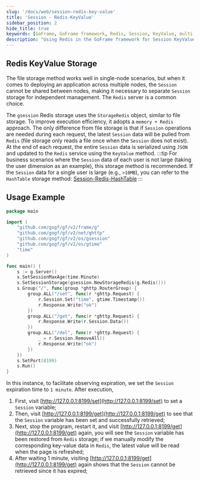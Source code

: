 ```yaml
---
slug: '/docs/web/session-redis-key-value'
title: 'Session - Redis-KeyValue'
sidebar_position: 2
hide_title: true
keywords: [GoFrame, GoFrame framework, Redis, Session, KeyValue, multi-node deployment, StorageRedis, memory + Redis, JSON serialization, HashTable Storage]
description: "Using Redis in the GoFrame framework for Session KeyValue storage to solve the issue of Session sharing across multiple nodes. By using the StorageRedis object to implement Redis storage, it improves execution efficiency, suitable for scenarios with small amounts of user Session data, and provides specific examples and explanations. In the example, the Session expiration time is set to 1 minute, demonstrating methods of setting, getting, deleting Sessions, and the recovery function of Session data in Redis."
---
```


## Redis KeyValue Storage

The file storage method works well in single-node scenarios, but when it comes to deploying an application across multiple nodes, the `Session` cannot be shared between nodes, making it necessary to separate `Session` storage for independent management. The `Redis` server is a common choice.

The `gsession` Redis storage uses the `StorageRedis` object, similar to file storage. To improve execution efficiency, it adopts a `memory + Redis` approach. The only difference from file storage is that if `Session` operations are needed during each request, the latest `Session` data will be pulled from `Redis` (file storage only reads a file once when the `Session` does not exist). At the end of each request, the entire `Session` data is serialized using `JSON` and updated to the `Redis` service using the `KeyValue` method.
:::tip
For business scenarios where the `Session` data of each user is not large (taking the user dimension as an example), this storage method is recommended. If the `Session` data for a single user is large (e.g., `>10MB`), you can refer to the `HashTable` storage method: [Session-Redis-HashTable](Session-Redis-HashTable.md)
:::
## Usage Example

```go
package main

import (
    "github.com/gogf/gf/v2/frame/g"
    "github.com/gogf/gf/v2/net/ghttp"
    "github.com/gogf/gf/v2/os/gsession"
    "github.com/gogf/gf/v2/os/gtime"
    "time"
)

func main() {
    s := g.Server()
    s.SetSessionMaxAge(time.Minute)
    s.SetSessionStorage(gsession.NewStorageRedis(g.Redis()))
    s.Group("/", func(group *ghttp.RouterGroup) {
        group.ALL("/set", func(r *ghttp.Request) {
            r.Session.Set("time", gtime.Timestamp())
            r.Response.Write("ok")
        })
        group.ALL("/get", func(r *ghttp.Request) {
            r.Response.Write(r.Session.Data())
        })
        group.ALL("/del", func(r *ghttp.Request) {
            _ = r.Session.RemoveAll()
            r.Response.Write("ok")
        })
    })
    s.SetPort(8199)
    s.Run()
}
```

In this instance, to facilitate observing expiration, we set the `Session` expiration time to `1 minute`. After execution,

1. First, visit [http://127.0.0.1:8199/set](http://127.0.0.1:8199/set) to set a `Session` variable;
2. Then, visit [http://127.0.0.1:8199/get](http://127.0.0.1:8199/get) to see that the `Session` variable has been set and successfully retrieved;
3. Next, stop the program, restart it, and visit [http://127.0.0.1:8199/get](http://127.0.0.1:8199/get) again, you will see the `Session` variable has been restored from `Redis` storage; if we manually modify the corresponding key-value data in `Redis`, the latest value will be read when the page is refreshed;
4. After waiting 1 minute, visiting [http://127.0.0.1:8199/get](http://127.0.0.1:8199/get) again shows that the `Session` cannot be retrieved since it has expired;